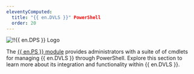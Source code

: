 ```yaml
---
eleventyComputed:
  title: "{{ en.DVLS }}" PowerShell
  order: 20
---
```

![!!{{ en.DPS }} Logo](https://cdnweb.devolutions.net/images/projects/devolutions-powershell/logos/devolutions-powershell-color-shadow.svg)

The [{{ en.PS }} module](https://www.powershellgallery.com/packages/Devolutions.PowerShell/) provides administrators with a suite of of cmdlets for managing {{ en.DVLS }} through PowerShell. Explore this section to learn more about its integration and functionality within {{ en.DVLS }}.